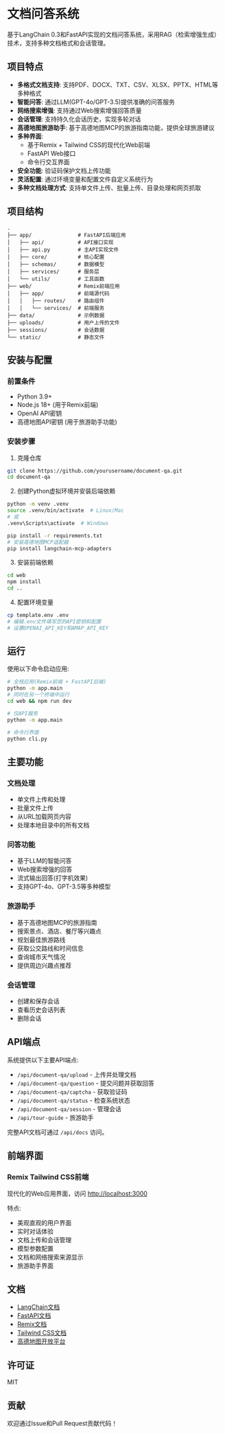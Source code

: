 # 文档问答系统

基于LangChain 0.3和FastAPI实现的文档问答系统，采用RAG（检索增强生成）技术，支持多种文档格式和会话管理。

## 项目特点

- **多格式文档支持**: 支持PDF、DOCX、TXT、CSV、XLSX、PPTX、HTML等多种格式
- **智能问答**: 通过LLM(GPT-4o/GPT-3.5)提供准确的问答服务
- **网络搜索增强**: 支持通过Web搜索增强回答质量
- **会话管理**: 支持持久化会话历史，实现多轮对话
- **高德地图旅游助手**: 基于高德地图MCP的旅游指南功能，提供全球旅游建议
- **多种界面**:
  - 基于Remix + Tailwind CSS的现代化Web前端
  - FastAPI Web接口
  - 命令行交互界面
- **安全功能**: 验证码保护文档上传功能
- **灵活配置**: 通过环境变量和配置文件自定义系统行为
- **多种文档处理方式**: 支持单文件上传、批量上传、目录处理和网页抓取

## 项目结构

```
.
├── app/               # FastAPI后端应用
│   ├── api/           # API接口实现
│   ├── api.py         # 主API实现文件
│   ├── core/          # 核心配置
│   ├── schemas/       # 数据模型
│   ├── services/      # 服务层
│   └── utils/         # 工具函数
├── web/               # Remix前端应用
│   ├── app/           # 前端源代码
│   │   ├── routes/    # 路由组件
│   │   └── services/  # 前端服务
├── data/              # 示例数据
├── uploads/           # 用户上传的文件
├── sessions/          # 会话数据
└── static/            # 静态文件
```

## 安装与配置

### 前置条件

- Python 3.9+
- Node.js 18+ (用于Remix前端)
- OpenAI API密钥
- 高德地图API密钥 (用于旅游助手功能)

### 安装步骤

1. 克隆仓库

```bash
git clone https://github.com/yourusername/document-qa.git
cd document-qa
```

2. 创建Python虚拟环境并安装后端依赖

```bash
python -m venv .venv
source .venv/bin/activate  # Linux/Mac
# 或
.venv\Scripts\activate  # Windows

pip install -r requirements.txt
# 安装高德地图MCP适配器
pip install langchain-mcp-adapters
```

3. 安装前端依赖

```bash
cd web
npm install
cd ..
```

4. 配置环境变量

```bash
cp template.env .env
# 编辑.env文件填写您的API密钥和配置
# 设置OPENAI_API_KEY和AMAP_API_KEY
```

## 运行

使用以下命令启动应用:

```bash
# 全栈应用(Remix前端 + FastAPI后端)
python -m app.main
# 同时在另一个终端中运行
cd web && npm run dev

# 仅API服务
python -m app.main

# 命令行界面
python cli.py
```

## 主要功能

### 文档处理

- 单文件上传和处理
- 批量文件上传
- 从URL加载网页内容
- 处理本地目录中的所有文档

### 问答功能

- 基于LLM的智能问答
- Web搜索增强的回答
- 流式输出回答(打字机效果)
- 支持GPT-4o、GPT-3.5等多种模型

### 旅游助手

- 基于高德地图MCP的旅游指南
- 搜索景点、酒店、餐厅等兴趣点
- 规划最佳旅游路线
- 获取公交路线和时间信息
- 查询城市天气情况
- 提供周边兴趣点推荐

### 会话管理

- 创建和保存会话
- 查看历史会话列表
- 删除会话

## API端点

系统提供以下主要API端点:

- `/api/document-qa/upload` - 上传并处理文档
- `/api/document-qa/question` - 提交问题并获取回答
- `/api/document-qa/captcha` - 获取验证码
- `/api/document-qa/status` - 检查系统状态
- `/api/document-qa/session` - 管理会话
- `/api/tour-guide` - 旅游助手

完整API文档可通过 `/api/docs` 访问。

## 前端界面

### Remix Tailwind CSS前端

现代化的Web应用界面，访问 <http://localhost:3000>

特点:

- 美观直观的用户界面
- 实时对话体验
- 文档上传和会话管理
- 模型参数配置
- 文档和网络搜索来源显示
- 旅游助手界面

## 文档

- [LangChain文档](https://python.langchain.com/docs)
- [FastAPI文档](https://fastapi.tiangolo.com)
- [Remix文档](https://remix.run/docs)
- [Tailwind CSS文档](https://tailwindcss.com/docs)
- [高德地图开放平台](https://lbs.amap.com/)

## 许可证

MIT

## 贡献

欢迎通过Issue和Pull Request贡献代码！
